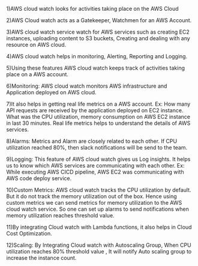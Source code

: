 1)AWS cloud watch looks for activities taking place on the AWS Cloud

2)AWS Cloud watch acts as a Gatekeeper, Watchmen for an AWS Account.

3)AWS cloud watch service watch for AWS services such as creating EC2 instances, uploading content to S3 buckets, Creating and dealing with any resource on AWS cloud.

4)AWS cloud watch helps in monitoring, Alerting, Reporting and Logging. 

5)Using these features AWS cloud watch keeps track of activities taking place on a AWS account. 

6)Monitoring: AWS cloud watch monitors AWS infrastructure and Application deployed on AWS cloud. 

7)It also helps in getting real life metrics on a AWS account. Ex: How many API requests are received by the application deployed on EC2 instance. What was the CPU utilization, memory consumption on AWS EC2 instance in last 30 minutes. 
Real life metrics helps to understand the details of AWS services. 

8)Alarms: Metrics and Alarm are closely related to each other. If CPU utilization reached 80%, then slack notifications will be send to the team. 

9)Logging: This feature of AWS cloud watch gives us Log insights. It helps us to know which AWS services are communicating with each other. 
Ex: While executing AWS CICD pipeline, AWS EC2 was communicating with AWS code deploy service.

10)Custom Metrics: AWS cloud watch tracks the CPU utilization by default. But it do not track the memory utilization out of the box. Hence using custom metrics we can send metrics for memory utilization to the AWS cloud watch service. So one can set up alarms to send notifications when memory utilization reaches threshold value. 

11)By integrating Cloud watch with Lambda functions, it also helps in Cloud Cost Optimization.

12)Scaling: By Integrating Cloud watch with Autoscaling Group, When CPU utilization reaches 80% threshold value , It will notify Auto scaling group to increase the instance count.  
